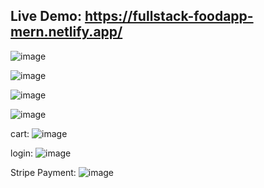 
## Live Demo: https://fullstack-foodapp-mern.netlify.app/

![image](https://github.com/ZeenatFirdosh/Fullstack-Food-App-MERN-frontend/assets/100707152/caee7edc-b528-4d45-9fa7-6087146eab5d)

![image](https://github.com/ZeenatFirdosh/Fullstack-Food-App-MERN-frontend/assets/100707152/23e140ad-7eea-4b52-8ee4-aa2fb292d7cc)

![image](https://github.com/ZeenatFirdosh/Fullstack-Food-App-MERN-frontend/assets/100707152/0fa09c80-c0dd-4de0-8a26-f5e25ad84dd6)

![image](https://github.com/ZeenatFirdosh/Fullstack-Food-App-MERN-frontend/assets/100707152/10df340c-1641-4197-92b7-1f0c53e7176f)

cart:
![image](https://github.com/ZeenatFirdosh/Fullstack-Food-App-MERN-frontend/assets/100707152/bc50ff66-8888-46a8-b7b5-23518b9221fd)

login:
![image](https://github.com/ZeenatFirdosh/Fullstack-Food-App-MERN-frontend/assets/100707152/42b9d408-4c62-4c91-94c6-4448c89a5ab1)

Stripe Payment:
![image](https://github.com/ZeenatFirdosh/Fullstack-Food-App-MERN-frontend/assets/100707152/bd0aca13-78e3-461e-aab6-d0072b631930)
